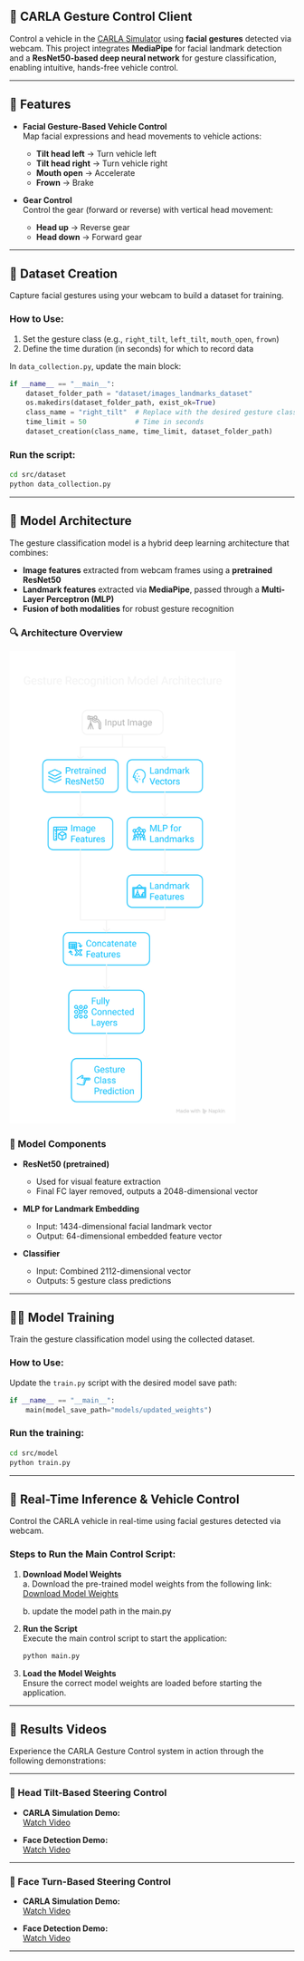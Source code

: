 ## 🚗 CARLA Gesture Control Client

Control a vehicle in the [CARLA Simulator](https://carla.org/) using **facial gestures** detected via webcam. This project integrates **MediaPipe** for facial landmark detection and a **ResNet50-based deep neural network** for gesture classification, enabling intuitive, hands-free vehicle control.

---

## 🧠 Features

- **Facial Gesture-Based Vehicle Control**  
  Map facial expressions and head movements to vehicle actions:
  - **Tilt head left** → Turn vehicle left  
  - **Tilt head right** → Turn vehicle right  
  - **Mouth open** → Accelerate  
  - **Frown** → Brake  

- **Gear Control**  
  Control the gear (forward or reverse) with vertical head movement:
  - **Head up** → Reverse gear  
  - **Head down** → Forward gear  

---

## 📸 Dataset Creation

Capture facial gestures using your webcam to build a dataset for training.

### How to Use:

1. Set the gesture class (e.g., `right_tilt`, `left_tilt`, `mouth_open`, `frown`)  
2. Define the time duration (in seconds) for which to record data  

In `data_collection.py`, update the main block:

```python
if __name__ == "__main__":
    dataset_folder_path = "dataset/images_landmarks_dataset"
    os.makedirs(dataset_folder_path, exist_ok=True)
    class_name = "right_tilt"  # Replace with the desired gesture class
    time_limit = 50            # Time in seconds
    dataset_creation(class_name, time_limit, dataset_folder_path)
```

### Run the script:

```bash
cd src/dataset
python data_collection.py
```

---

## 🧱 Model Architecture

The gesture classification model is a hybrid deep learning architecture that combines:

- **Image features** extracted from webcam frames using a **pretrained ResNet50**
- **Landmark features** extracted via **MediaPipe**, passed through a **Multi-Layer Perceptron (MLP)**
- **Fusion of both modalities** for robust gesture recognition

### 🔍 Architecture Overview

<img src="readme_images/architecture.png" alt="Gesture Recognition Model Architecture" width="400"/>

### 🔧 Model Components

- **ResNet50 (pretrained)**  
  - Used for visual feature extraction  
  - Final FC layer removed, outputs a 2048-dimensional vector  

- **MLP for Landmark Embedding**  
  - Input: 1434-dimensional facial landmark vector  
  - Output: 64-dimensional embedded feature vector  

- **Classifier**  
  - Input: Combined 2112-dimensional vector  
  - Outputs: 5 gesture class predictions  

---

## 🏋️‍♂️ Model Training

Train the gesture classification model using the collected dataset.

### How to Use:

Update the `train.py` script with the desired model save path:

```python
if __name__ == "__main__":
    main(model_save_path="models/updated_weights")
```

### Run the training:

```bash
cd src/model
python train.py
```

---

## 🚀 Real-Time Inference & Vehicle Control

Control the CARLA vehicle in real-time using facial gestures detected via webcam.

### Steps to Run the Main Control Script:

1. **Download Model Weights**  
   a. Download the pre-trained model weights from the following link:  
   [Download Model Weights](https://drive.google.com/file/d/18tKrcqKahWkzcWHDAL_oq3xoNvaZmEt2/view?usp=drive_link)

   b. update the model path in the main.py

2. **Run the Script**  
   Execute the main control script to start the application:
   ```bash
   python main.py
   ```

3. **Load the Model Weights**  
   Ensure the correct model weights are loaded before starting the application.

---

## 🎥 Results Videos

Experience the CARLA Gesture Control system in action through the following demonstrations:

---

### 🧠 Head Tilt-Based Steering Control

- **CARLA Simulation Demo:**  
  [Watch Video](https://drive.google.com/file/d/1AUFyfK4gxlDs891u75sz6nJrJITF55UH/view?usp=sharing)

- **Face Detection Demo:**  
  [Watch Video](https://drive.google.com/file/d/1n5GA4XDSfgXwvZ3qhoSvjg8Y9JFCWWUE/view?usp=sharing)

---

### 👤 Face Turn-Based Steering Control

- **CARLA Simulation Demo:**  
  [Watch Video](https://drive.google.com/file/d/1_o7SD0GZ2F-mlRX2xM4x_p6MJOAqmkOf/view?usp=sharing)

- **Face Detection Demo:**  
  [Watch Video](https://drive.google.com/file/d/1hZIwq-2pV8ndKU-hkFky4aXwb-FDZsoY/view?usp=sharing)

---
